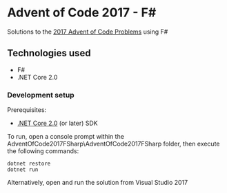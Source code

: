 Advent of Code 2017 - F#
============================

Solutions to the [2017 Advent of Code Problems](http://adventofcode.com/2017) using F#

Technologies used
-----------------

- F#
- .NET Core 2.0

### Development setup

Prerequisites:

* [.NET Core 2.0](https://www.microsoft.com/net/core) (or later) SDK

To run, open a console prompt within the AdventOfCode2017FSharp\AdventOfCode2017FSharp folder, then execute the following commands:

    dotnet restore
    dotnet run
  
Alternatively, open and run the solution from Visual Studio 2017